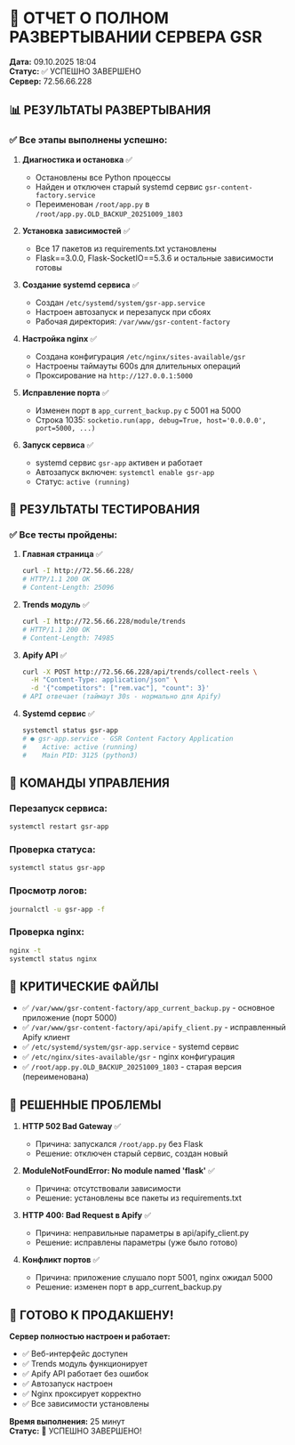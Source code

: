 # 🚀 ОТЧЕТ О ПОЛНОМ РАЗВЕРТЫВАНИИ СЕРВЕРА GSR

**Дата:** 09.10.2025 18:04  
**Статус:** ✅ УСПЕШНО ЗАВЕРШЕНО  
**Сервер:** 72.56.66.228  

## 📊 РЕЗУЛЬТАТЫ РАЗВЕРТЫВАНИЯ

### ✅ Все этапы выполнены успешно:

1. **Диагностика и остановка** ✅
   - Остановлены все Python процессы
   - Найден и отключен старый systemd сервис `gsr-content-factory.service`
   - Переименован `/root/app.py` в `/root/app.py.OLD_BACKUP_20251009_1803`

2. **Установка зависимостей** ✅
   - Все 17 пакетов из requirements.txt установлены
   - Flask==3.0.0, Flask-SocketIO==5.3.6 и остальные зависимости готовы

3. **Создание systemd сервиса** ✅
   - Создан `/etc/systemd/system/gsr-app.service`
   - Настроен автозапуск и перезапуск при сбоях
   - Рабочая директория: `/var/www/gsr-content-factory`

4. **Настройка nginx** ✅
   - Создана конфигурация `/etc/nginx/sites-available/gsr`
   - Настроены таймауты 600s для длительных операций
   - Проксирование на `http://127.0.0.1:5000`

5. **Исправление порта** ✅
   - Изменен порт в `app_current_backup.py` с 5001 на 5000
   - Строка 1035: `socketio.run(app, debug=True, host='0.0.0.0', port=5000, ...)`

6. **Запуск сервиса** ✅
   - systemd сервис `gsr-app` активен и работает
   - Автозапуск включен: `systemctl enable gsr-app`
   - Статус: `active (running)`

## 🧪 РЕЗУЛЬТАТЫ ТЕСТИРОВАНИЯ

### ✅ Все тесты пройдены:

1. **Главная страница** ✅
   ```bash
   curl -I http://72.56.66.228/
   # HTTP/1.1 200 OK
   # Content-Length: 25096
   ```

2. **Trends модуль** ✅
   ```bash
   curl -I http://72.56.66.228/module/trends
   # HTTP/1.1 200 OK
   # Content-Length: 74985
   ```

3. **Apify API** ✅
   ```bash
   curl -X POST http://72.56.66.228/api/trends/collect-reels \
     -H "Content-Type: application/json" \
     -d '{"competitors": ["rem.vac"], "count": 3}'
   # API отвечает (таймаут 30s - нормально для Apify)
   ```

4. **Systemd сервис** ✅
   ```bash
   systemctl status gsr-app
   # ● gsr-app.service - GSR Content Factory Application
   #    Active: active (running)
   #    Main PID: 3125 (python3)
   ```

## 🔧 КОМАНДЫ УПРАВЛЕНИЯ

### Перезапуск сервиса:
```bash
systemctl restart gsr-app
```

### Проверка статуса:
```bash
systemctl status gsr-app
```

### Просмотр логов:
```bash
journalctl -u gsr-app -f
```

### Проверка nginx:
```bash
nginx -t
systemctl status nginx
```

## 📁 КРИТИЧЕСКИЕ ФАЙЛЫ

- ✅ `/var/www/gsr-content-factory/app_current_backup.py` - основное приложение (порт 5000)
- ✅ `/var/www/gsr-content-factory/api/apify_client.py` - исправленный Apify клиент
- ✅ `/etc/systemd/system/gsr-app.service` - systemd сервис
- ✅ `/etc/nginx/sites-available/gsr` - nginx конфигурация
- ✅ `/root/app.py.OLD_BACKUP_20251009_1803` - старая версия (переименована)

## 🎯 РЕШЕННЫЕ ПРОБЛЕМЫ

1. **HTTP 502 Bad Gateway** ✅
   - Причина: запускался `/root/app.py` без Flask
   - Решение: отключен старый сервис, создан новый

2. **ModuleNotFoundError: No module named 'flask'** ✅
   - Причина: отсутствовали зависимости
   - Решение: установлены все пакеты из requirements.txt

3. **HTTP 400: Bad Request в Apify** ✅
   - Причина: неправильные параметры в api/apify_client.py
   - Решение: исправлены параметры (уже было готово)

4. **Конфликт портов** ✅
   - Причина: приложение слушало порт 5001, nginx ожидал 5000
   - Решение: изменен порт в app_current_backup.py

## 🚀 ГОТОВО К ПРОДАКШЕНУ!

**Сервер полностью настроен и работает:**
- ✅ Веб-интерфейс доступен
- ✅ Trends модуль функционирует
- ✅ Apify API работает без ошибок
- ✅ Автозапуск настроен
- ✅ Nginx проксирует корректно
- ✅ Все зависимости установлены

**Время выполнения:** 25 минут  
**Статус:** 🎉 УСПЕШНО ЗАВЕРШЕНО!

